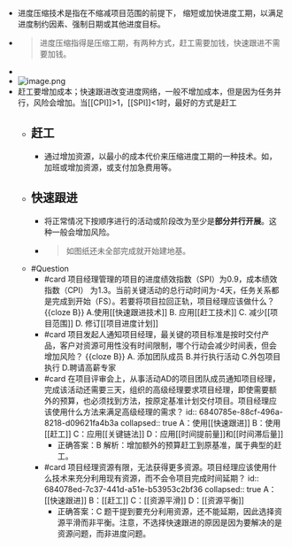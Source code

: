 - 进度压缩技术是指在不缩减项目范围的前提下， 缩短或加快进度工期，以满足进度制约因素、强制日期或其他进度目标。
- > 进度压缩指得是压缩工期，有两种方式，赶工需要加钱，快速跟进不需要加钱。
-
- ![image.png](../assets/image_1747758363601_0.png)
- 赶工要增加成本；快速跟进改变进度网络，一般不增加成本，但是因为任务并行，风险会增加。当[[CPI]]>1，[[SPI]]<1时，最好的方式是赶工
	- ## 赶工
		- 通过增加资源，以最小的成本代价来压缩进度工期的一种技术。如，加班或增加资源，或支付加急费用等。
	- ## 快速跟进
		- 将正常情况下按顺序进行的活动或阶段改为至少是**部分并行开展**。这种一般会增加风险。
		- > 如图纸还未全部完成就开始建地基。
	- #Question
		- #card 项目经理管理的项目的进度绩效指数（SPI）为0.9，成本绩效指数（CPI） 为1.3。当前关键活动的总行动时间为-4天，任务关系都是完成到开始（FS）。若要将项目拉回正轨，项目经理应该做什么？ {{cloze B}}
		  A.使用[[快速跟进技术]]
		  B. 应用[[赶工技术]]
		  C. 减少[[项目范围]]
		  D. 修订[[项目进度计划]]
		- #card 项目发起人通知项目经理，最关键的项目标准是按时交付产品，客户对资源可用性没有时间限制，哪个行动会减少时间表，但会增加风险？ {{cloze B}}
		  A. 添加团队成员
		  B.并行执行活动
		  C.外包项目执行
		  D.聘请高薪专家
		- #card 在项目评审会上，从事活动AD的项目团队成员通知项目经理，完成该活动还需要三天，组织的高级经理要求项目经理，即使需要额外的预算，也必须找到方法，按原定基准计划交付项目。项目经理应该使用什么方法来满足高级经理的需求？
		  id:: 6840785e-88cf-496a-8218-d09621fa4b3a
		  collapsed:: true
		   A：使用[[快速跟进]]
		   B：使用[[赶工]]
		   C：应用[[关键链法]]
		   D：应用[[时间提前量]]和[[时间滞后量]]
			- 正确答案：B
			  解析：增加额外的预算赶工到原基准，属于典型的赶工。
		- #card 项目经理资源有限，无法获得更多资源。项目经理应该使用什么技术来充分利用现有资源，而不会令项目完成时间延期？
		  id:: 684078ed-7c37-441d-a51e-b53953c2bf36
		  collapsed:: true
		   A：[[快速跟进]]
		   B：[[赶工]]
		   C：[[资源平滑]]
		   D：[[资源平衡]]
			- 正确答案：C 
			  题干提到要充分利用资源，还不能延期，因此选择资源平滑而非平衡。注意，不选择快速跟进的原因是因为要解决的是资源问题，而非进度问题。